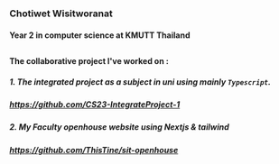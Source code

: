 ### Chotiwet Wisitworanat
#### Year 2 in computer science at KMUTT Thailand
##
#### The collaborative project I've worked on :
##### 1. The integrated project as a subject in uni using mainly `Typescript`.
##### https://github.com/CS23-IntegrateProject-1
##### 2. My Faculty openhouse website using Nextjs & tailwind
##### https://github.com/ThisTine/sit-openhouse

<!--
**Sunthewhat/Sunthewhat** is a ✨ _special_ ✨ repository because its `README.md` (this file) appears on your GitHub profile.

Here are some ideas to get you started:

- 🔭 I’m currently working on ...
- 🌱 I’m currently learning ...
- 👯 I’m looking to collaborate on ...
- 🤔 I’m looking for help with ...
- 💬 Ask me about ...
- 📫 How to reach me: ...
- 😄 Pronouns: ...
- ⚡ Fun fact: ...
-->
